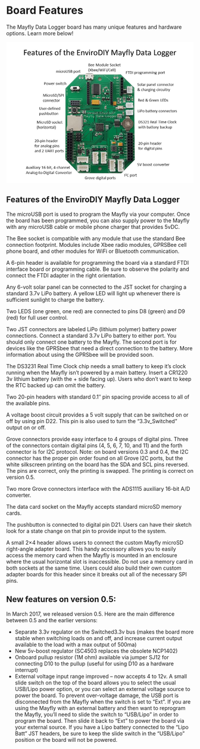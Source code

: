 Board Features
==============
The Mayfly Data Logger board has many unique features and hardware options. Learn more below!

![Mayfly v0.3 Top View with Labels](https://github.com/EnviroDIY/EnviroDIY_Mayfly_Logger/blob/master/doc/images/mayfly0.3_topview_labels3.jpg)

## Features of the EnviroDIY Mayfly Data Logger

The microUSB port is used to program the Mayfly via your computer.  Once the board has been programmed, you can also supply power to the Mayfly with any microUSB cable or mobile phone charger that provides 5vDC.

The Bee socket is compatible with any module that use the standard Bee connection footprint.  Modules include Xbee radio modules, GPRSBee cell phone board, and other modules for WiFi or Bluetooth communication.

A 6-pin header is available for programming the board via a standard FTDI interface board or programming cable.  Be sure to observe the polarity and connect the FTDI adapter in the right orientation.

Any 6-volt solar panel can be connected to the JST socket for charging a standard 3.7v LiPo battery.  A yellow LED will light up whenever there is sufficient sunlight to charge the battery.

Two LEDS (one green, one red) are connected to pins D8 (green) and D9 (red) for full user control.

Two JST connectors are labeled LiPo (lithium polymer) battery power connections.  Connect a standard 3.7v LiPo battery to either port.  You should only connect one battery to the Mayfly.  The second port is for devices like the GPRSbee that need a direct connection to the battery.  More information about using the GPRSbee will be provided soon.

The DS3231 Real Time Clock chip needs a small battery to keep it’s clock running when the Mayfly isn’t powered by a main battery.  Insert a CR1220 3v lithium battery (with the + side facing up).  Users who don’t want to keep the RTC backed up can omit the battery.

Two 20-pin headers with standard 0.1″ pin spacing provide access to all of the available pins.

A voltage boost circuit provides a 5 volt supply that can be switched on or off by using pin D22.  This pin is also used to turn the “3.3v_Switched” output on or off.

Grove connectors provide easy interface to 4 groups of digital pins. Three of the connectors contain digital pins (4, 5, 6, 7, 10, and 11) and the forth connector is for I2C protocol.  Note:  on board versions 0.3 and 0.4, the I2C connector has the proper pin order found on all Grove I2C ports, but the white silkscreen printing on the board has the SDA and SCL pins reversed.  The pins are correct, only the printing is swapped.  The printing is correct on version 0.5.

Two more Grove connectors interface with the ADS1115 auxiliary 16-bit A/D converter.

The data card socket on the Mayfly accepts standard microSD memory cards.

The pushbutton is connected to digital pin D21.  Users can have their sketch look for a state change on that pin to provide input to the system.

A small 2×4 header allows users to connect the custom Mayfly microSD right-angle adapter board.  This handy accessory allows you to easily access the memory card when the Mayfly is mounted in an enclosure where the usual horizontal slot is inaccessible.  Do not use a memory card in both sockets at the same time.  Users could also build their own custom adapter boards for this header since it breaks out all of the necessary SPI pins.


## New features on version 0.5:
In March 2017, we released version 0.5.  Here are the main difference between 0.5 and the earlier versions:

- Separate 3.3v regulator on the Switched3.3v bus (makes the board more stable when switching loads on and off, and increase current output available to the load with a max output of 500ma)
- New 5v-boost regulator (SC4503 replaces the obsolete NCP1402)
- Onboard pullup resistor (1M ohm) available via jumper SJ12 for connecting D10 to the pullup (useful for using D10 as a hardware interrupt)
- External voltage input range improved – now accepts 4 to 12v.  A small slide switch on the top of the board allows you to select the usual USB/Lipo power option, or you can select an external voltage source to power the board.  To prevent over-voltage damage, the USB port is disconnected from the Mayfly when the switch is set to “Ext”.  If you are using the Mayfly with an external battery and then want to reprogram the Mayfly, you’ll need to slide the switch to “USB/Lipo” in order to program the board.  Then slide it back to “Ext” to power the board via your external source.  If you have a Lipo battery connected to the “Lipo Batt” JST headers, be sure to keep the slide switch in the “USB/Lipo” position or the board will not be powered.
